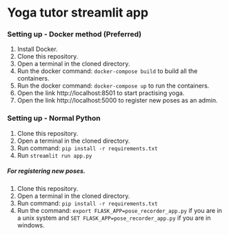 # Yoga tutor streamlit app

### Setting up - Docker method (Preferred)

1) Install Docker.
2) Clone this repository.
3) Open a terminal in the cloned directory.
4) Run the docker command: ```docker-compose build``` to build all the containers.
5) Run the docker command: ```docker-compose up``` to run the containers.
6) Open the link http://localhost:8501 to start practising yoga.
7) Open the link http://localhost:5000 to register new poses as an admin.

### Setting up - Normal Python

1) Clone this repository.
2) Open a terminal in the cloned directory.
3) Run command: ```pip install -r requirements.txt```
4) Run ```streamlit run app.py```

##### For registering new poses.

1) Clone this repository.
2) Open a terminal in the cloned directory.
3) Run command: ```pip install -r requirements.txt```
4) Run the command: ```export FLASK_APP=pose_recorder_app.py``` if you are in a unix system and ```SET FLASK_APP=pose_recorder_app.py``` if you are in windows.